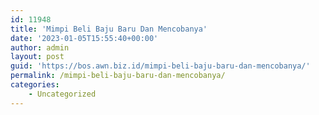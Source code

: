 ```yaml
---
id: 11948
title: 'Mimpi Beli Baju Baru Dan Mencobanya'
date: '2023-01-05T15:55:40+00:00'
author: admin
layout: post
guid: 'https://bos.awn.biz.id/mimpi-beli-baju-baru-dan-mencobanya/'
permalink: /mimpi-beli-baju-baru-dan-mencobanya/
categories:
    - Uncategorized
---
```


